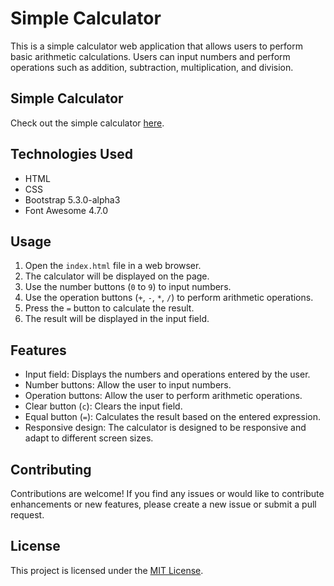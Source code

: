 # Simple Calculator

This is a simple calculator web application that allows users to perform basic arithmetic calculations. Users can input numbers and perform operations such as addition, subtraction, multiplication, and division.

## Simple Calculator

Check out the simple calculator [here](https://sadeq-yaqobi.github.io/simple-calculator/).


## Technologies Used

- HTML
- CSS
- Bootstrap 5.3.0-alpha3
- Font Awesome 4.7.0

## Usage

1. Open the `index.html` file in a web browser.
2. The calculator will be displayed on the page.
3. Use the number buttons (`0` to `9`) to input numbers.
4. Use the operation buttons (`+`, `-`, `*`, `/`) to perform arithmetic operations.
5. Press the `=` button to calculate the result.
6. The result will be displayed in the input field.

## Features

- Input field: Displays the numbers and operations entered by the user.
- Number buttons: Allow the user to input numbers.
- Operation buttons: Allow the user to perform arithmetic operations.
- Clear button (`c`): Clears the input field.
- Equal button (`=`): Calculates the result based on the entered expression.
- Responsive design: The calculator is designed to be responsive and adapt to different screen sizes.



## Contributing

Contributions are welcome! If you find any issues or would like to contribute enhancements or new features, please create a new issue or submit a pull request.

## License

This project is licensed under the [MIT License](https://opensource.org/licenses/MIT).
